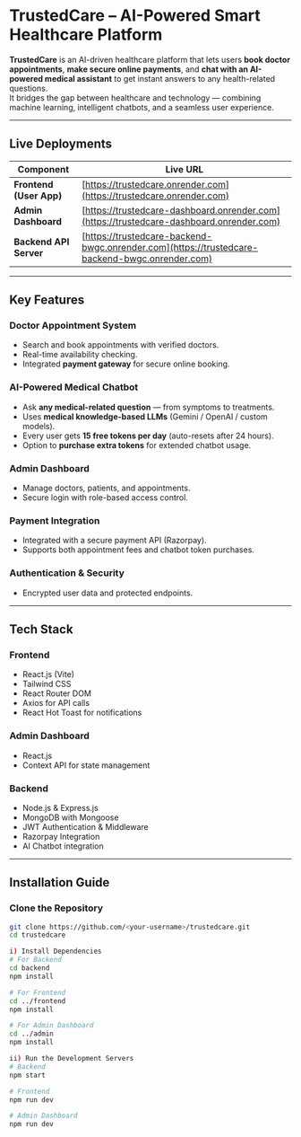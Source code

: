 #  TrustedCare – AI-Powered Smart Healthcare Platform

**TrustedCare** is an AI-driven healthcare platform that lets users **book doctor appointments**, **make secure online payments**, and **chat with an AI-powered medical assistant** to get instant answers to any health-related questions.  
It bridges the gap between healthcare and technology — combining machine learning, intelligent chatbots, and a seamless user experience.

---

##  Live Deployments

| Component | Live URL |
|------------|-----------|
|  **Frontend (User App)** | [https://trustedcare.onrender.com](https://trustedcare.onrender.com)|
|  **Admin Dashboard** | [https://trustedcare-dashboard.onrender.com](https://trustedcare-dashboard.onrender.com) |
|  **Backend API Server** | [https://trustedcare-backend-bwgc.onrender.com](https://trustedcare-backend-bwgc.onrender.com) |

---

##  Key Features

###  **Doctor Appointment System**
- Search and book appointments with verified doctors.  
- Real-time availability checking.  
- Integrated **payment gateway** for secure online booking.

### **AI-Powered Medical Chatbot**
- Ask **any medical-related question** — from symptoms to treatments.  
- Uses **medical knowledge-based LLMs** (Gemini / OpenAI / custom models).  
- Every user gets **15 free tokens per day** (auto-resets after 24 hours).  
- Option to **purchase extra tokens** for extended chatbot usage.

###  **Admin Dashboard**
- Manage doctors, patients, and appointments.  
- Secure login with role-based access control.

### **Payment Integration**
- Integrated with a secure payment API (Razorpay).  
- Supports both appointment fees and chatbot token purchases.

### **Authentication & Security**
- Encrypted user data and protected endpoints.

---

##  Tech Stack

### **Frontend**
- React.js (Vite)
- Tailwind CSS
- React Router DOM
- Axios for API calls
- React Hot Toast for notifications

### **Admin Dashboard**
- React.js  
- Context API for state management  


### **Backend**
- Node.js & Express.js  
- MongoDB with Mongoose  
- JWT Authentication & Middleware  
- Razorpay Integration  
- AI Chatbot integration

---

##  Installation Guide

### Clone the Repository
```bash
git clone https://github.com/<your-username>/trustedcare.git
cd trustedcare

i) Install Dependencies
# For Backend
cd backend
npm install

# For Frontend
cd ../frontend
npm install

# For Admin Dashboard
cd ../admin
npm install

ii) Run the Development Servers
# Backend
npm start

# Frontend
npm run dev

# Admin Dashboard
npm run dev
